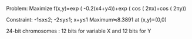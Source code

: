 Problem:  Maximize f(x,y)=exp ( -0.2(x4+y4))+exp ( cos ( 2πx)+cos ( 2πy)) 

Constraint: -1≤x≤2; -2≤y≤1; x+y≤1  Maximum≒8.3891 at (x,y)=(0,0)

24-bit chromosomes : 12 bits for variable X and 12 bits for Y 

